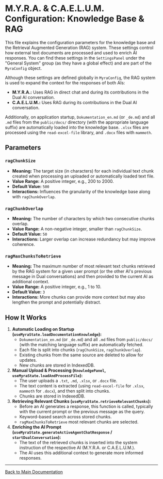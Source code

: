 # M.Y.R.A. & C.A.E.L.U.M. Configuration: Knowledge Base & RAG

This file explains the configuration parameters for the knowledge base and the Retrieval Augmented Generation (RAG) system. These settings control how external text documents are processed and used to enrich AI responses. You can find these settings in the `SettingsPanel` under the "General System" group (as they have a global effect) and are part of the `MyraConfig` object.

Although these settings are defined globally in `MyraConfig`, the RAG system is used to expand the context for the responses of both AIs:
*   **M.Y.R.A.:** Uses RAG in direct chat and during its contributions in the Dual AI conversation.
*   **C.A.E.L.U.M.:** Uses RAG during its contributions in the Dual AI conversation.

Additionally, on application startup, `Dokumentation_en.md` (or `_de.md`) and all `.md` files from the `public/docs/` directory (with the appropriate language suffix) are automatically loaded into the knowledge base. `.xlsx` files are processed using the `read-excel-file` library, and `.docx` files with `mammoth`.

## Parameters

### `ragChunkSize`

*   **Meaning:** The target size (in characters) for each individual text chunk created when processing an uploaded or automatically loaded text file.
*   **Value Range:** A positive integer, e.g., 200 to 2000.
*   **Default Value:** `500`
*   **Interactions:** Influences the granularity of the knowledge base along with `ragChunkOverlap`.

### `ragChunkOverlap`

*   **Meaning:** The number of characters by which two consecutive chunks overlap.
*   **Value Range:** A non-negative integer, smaller than `ragChunkSize`.
*   **Default Value:** `50`
*   **Interactions:** Larger overlap can increase redundancy but may improve coherence.

### `ragMaxChunksToRetrieve`

*   **Meaning:** The maximum number of most relevant text chunks retrieved by the RAG system for a given user prompt (or the other AI's previous message in Dual conversations) and then provided to the current AI as additional context.
*   **Value Range:** A positive integer, e.g., 1 to 10.
*   **Default Value:** `3`
*   **Interactions:** More chunks can provide more context but may also lengthen the prompt and potentially distract.

## How It Works

1.  **Automatic Loading on Startup (`useMyraState.loadDocumentationKnowledge`):**
    *   `Dokumentation_en.md` (or `_de.md`) and all `.md` files from `public/docs/` (with the matching language suffix) are automatically fetched.
    *   Each file is split into chunks (`ragChunkSize`, `ragChunkOverlap`).
    *   Existing chunks from the same source are deleted to allow for updates.
    *   New chunks are stored in IndexedDB.
2.  **Manual Upload & Processing (`KnowledgePanel`, `useMyraState.loadAndProcessFile`):**
    *   The user uploads a `.txt`, `.md`, `.xlsx`, or `.docx` file.
    *   The text content is extracted (using `read-excel-file` for `.xlsx`, `mammoth` for `.docx`), and then split into chunks.
    *   Chunks are stored in IndexedDB.
3.  **Retrieving Relevant Chunks (`useMyraState.retrieveRelevantChunks`):**
    *   Before an AI generates a response, this function is called, typically with the current prompt or the previous message as the query.
    *   Keyword-based search across stored chunks.
    *   `ragMaxChunksToRetrieve` most relevant chunks are selected.
4.  **Enriching the AI Prompt (`useMyraState.generateActiveAgentChatResponse` / `startDualConversation`):**
    *   The text of the retrieved chunks is inserted into the system instruction of the respective AI (M.Y.R.A. or C.A.E.L.U.M.).
    *   The AI uses this additional context to generate more informed responses.

---

[Back to Main Documentation](../Dokumentation_en.md#6-detailed-configuration-parameters)